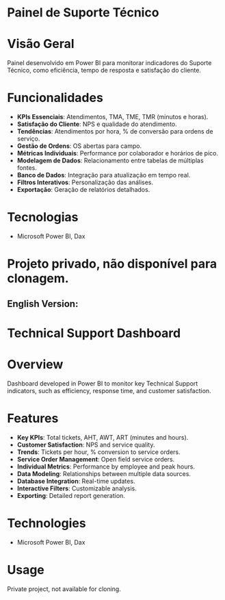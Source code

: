 # Painel de Suporte Técnico

# Visão Geral
Painel desenvolvido em Power BI para monitorar indicadores do Suporte Técnico, como eficiência, tempo de resposta e satisfação do cliente.

# Funcionalidades
- **KPIs Essenciais**: Atendimentos, TMA, TME, TMR (minutos e horas).
- **Satisfação do Cliente**: NPS e qualidade do atendimento.
- **Tendências**: Atendimentos por hora, % de conversão para ordens de serviço.
- **Gestão de Ordens**: OS abertas para campo.
- **Métricas Individuais**: Performance por colaborador e horários de pico.
- **Modelagem de Dados**: Relacionamento entre tabelas de múltiplas fontes.
- **Banco de Dados**: Integração para atualização em tempo real.
- **Filtros Interativos**: Personalização das análises.
- **Exportação**: Geração de relatórios detalhados.

# Tecnologias
- Microsoft Power BI, Dax

# Projeto privado, não disponível para clonagem.

## English Version:

# Technical Support Dashboard

# Overview
Dashboard developed in Power BI to monitor key Technical Support indicators, such as efficiency, response time, and customer satisfaction.

# Features
- **Key KPIs**: Total tickets, AHT, AWT, ART (minutes and hours).
- **Customer Satisfaction**: NPS and service quality.
- **Trends**: Tickets per hour, % conversion to service orders.
- **Service Order Management**: Open field service orders.
- **Individual Metrics**: Performance by employee and peak hours.
- **Data Modeling**: Relationships between multiple data sources.
- **Database Integration**: Real-time updates.
- **Interactive Filters**: Customizable analysis.
- **Exporting**: Detailed report generation.

# Technologies
- Microsoft Power BI, Dax

# Usage
Private project, not available for cloning.

